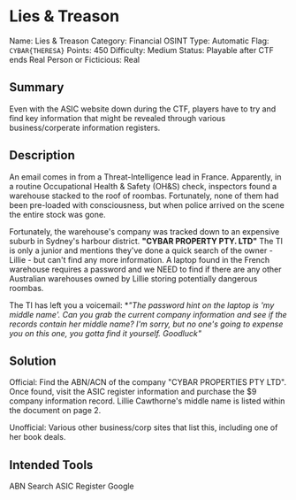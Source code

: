 # Lies & Treason
Name: Lies & Treason
Category: Financial OSINT
Type: Automatic
Flag: `CYBAR{THERESA}`
Points: 450
Difficulty: Medium
Status: Playable after CTF ends
Real Person or Ficticious: Real

## Summary
Even with the ASIC website down during the CTF, players have to try and find key information that might be revealed through various business/corperate information registers.

## Description
An email comes in from a Threat-Intelligence lead in France. Apparently, in a routine Occupational Health & Safety (OH&S) check, inspectors found a warehouse stacked to the roof of roombas. Fortunately, none of them had been pre-loaded with consciousness, but when police arrived on the scene the entire stock was gone.

Fortunately, the warehouse's company was tracked down to an expensive suburb in Sydney's harbour district. **"CYBAR PROPERTY PTY. LTD"** The TI is only a junior and mentions they've done a quick search of the owner - Lillie - but can't find any more information. A laptop found in the French warehouse requires a password and we NEED to find if there are any other Australian warehouses owned by Lillie storing potentially dangerous roombas.

The TI has left you a voicemail: **"The password hint on the laptop is 'my middle name'. Can you grab the current company information and see if the records contain her middle name? I'm sorry, but no one's going to expense you on this one, you gotta find it yourself. Goodluck"*

## Solution
Official: Find the ABN/ACN of the company "CYBAR PROPERTIES PTY LTD". Once found, visit the ASIC register information and purchase the $9 company information record. Lillie Cawthorne's middle name is listed within the document on page 2.

Unofficial: Various other business/corp sites that list this, including one of her book deals.

## Intended Tools
ABN Search
ASIC Register
Google